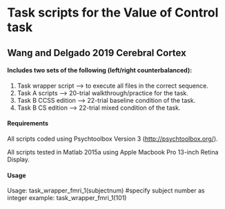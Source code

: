# Task scripts for the Value of Control task
##  Wang and Delgado 2019 Cerebral Cortex
#### Includes two sets of the following (left/right counterbalanced): 
 1. Task wrapper script --> to execute all files in the correct sequence. 
 2. Task A scripts --> 20-trial walkthrough/practice for the task. 
 3. Task B CCSS edition --> 22-trial baseline condition of the task.
 4. Task B CS edition --> 22-trial mixed condition of the task. 

#### Requirements 
All scripts coded using Psychtoolbox Version 3 (http://psychtoolbox.org/). 

All scripts tested in Matlab 2015a using Apple Macbook Pro 13-inch Retina Display. 

#### Usage

Usage: task_wrapper_fmri_1(subjectnum) #specify subject number as integer
       example: task_wrapper_fmri_1(101)
       

